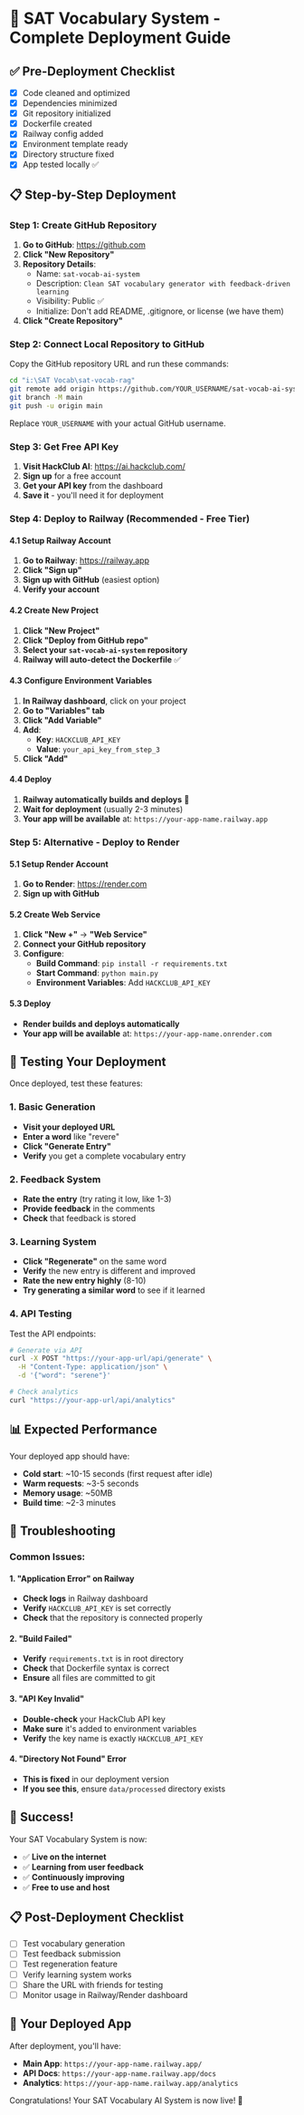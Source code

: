 # 🚀 SAT Vocabulary System - Complete Deployment Guide

## ✅ Pre-Deployment Checklist
- [x] Code cleaned and optimized
- [x] Dependencies minimized 
- [x] Git repository initialized
- [x] Dockerfile created
- [x] Railway config added
- [x] Environment template ready
- [x] Directory structure fixed
- [x] App tested locally ✅

## 📋 Step-by-Step Deployment

### Step 1: Create GitHub Repository
1. **Go to GitHub**: https://github.com
2. **Click "New Repository"**
3. **Repository Details**:
   - Name: `sat-vocab-ai-system`
   - Description: `Clean SAT vocabulary generator with feedback-driven learning`
   - Visibility: Public ✅
   - Initialize: Don't add README, .gitignore, or license (we have them)
4. **Click "Create Repository"**

### Step 2: Connect Local Repository to GitHub
Copy the GitHub repository URL and run these commands:

```bash
cd "i:\SAT Vocab\sat-vocab-rag"
git remote add origin https://github.com/YOUR_USERNAME/sat-vocab-ai-system.git
git branch -M main
git push -u origin main
```

Replace `YOUR_USERNAME` with your actual GitHub username.

### Step 3: Get Free API Key
1. **Visit HackClub AI**: https://ai.hackclub.com/
2. **Sign up** for a free account
3. **Get your API key** from the dashboard
4. **Save it** - you'll need it for deployment

### Step 4: Deploy to Railway (Recommended - Free Tier)

#### 4.1 Setup Railway Account
1. **Go to Railway**: https://railway.app
2. **Click "Sign up"**
3. **Sign up with GitHub** (easiest option)
4. **Verify your account**

#### 4.2 Create New Project
1. **Click "New Project"**
2. **Click "Deploy from GitHub repo"**
3. **Select your `sat-vocab-ai-system` repository**
4. **Railway will auto-detect the Dockerfile** ✅

#### 4.3 Configure Environment Variables
1. **In Railway dashboard**, click on your project
2. **Go to "Variables" tab**
3. **Click "Add Variable"**
4. **Add**:
   - **Key**: `HACKCLUB_API_KEY`
   - **Value**: `your_api_key_from_step_3`
5. **Click "Add"**

#### 4.4 Deploy
1. **Railway automatically builds and deploys** 🎉
2. **Wait for deployment** (usually 2-3 minutes)
3. **Your app will be available** at: `https://your-app-name.railway.app`

### Step 5: Alternative - Deploy to Render

#### 5.1 Setup Render Account
1. **Go to Render**: https://render.com
2. **Sign up with GitHub**

#### 5.2 Create Web Service
1. **Click "New +"** → **"Web Service"**
2. **Connect your GitHub repository**
3. **Configure**:
   - **Build Command**: `pip install -r requirements.txt`
   - **Start Command**: `python main.py`
   - **Environment Variables**: Add `HACKCLUB_API_KEY`

#### 5.3 Deploy
- **Render builds and deploys automatically**
- **Your app will be available** at: `https://your-app-name.onrender.com`

## 🧪 Testing Your Deployment

Once deployed, test these features:

### 1. Basic Generation
- **Visit your deployed URL**
- **Enter a word** like "revere"
- **Click "Generate Entry"**
- **Verify** you get a complete vocabulary entry

### 2. Feedback System
- **Rate the entry** (try rating it low, like 1-3)
- **Provide feedback** in the comments
- **Check** that feedback is stored

### 3. Learning System
- **Click "Regenerate"** on the same word
- **Verify** the new entry is different and improved
- **Rate the new entry highly** (8-10)
- **Try generating a similar word** to see if it learned

### 4. API Testing
Test the API endpoints:
```bash
# Generate via API
curl -X POST "https://your-app-url/api/generate" \
  -H "Content-Type: application/json" \
  -d '{"word": "serene"}'

# Check analytics
curl "https://your-app-url/api/analytics"
```

## 📊 Expected Performance

Your deployed app should have:
- **Cold start**: ~10-15 seconds (first request after idle)
- **Warm requests**: ~3-5 seconds
- **Memory usage**: ~50MB
- **Build time**: ~2-3 minutes

## 🔧 Troubleshooting

### Common Issues:

#### 1. "Application Error" on Railway
- **Check logs** in Railway dashboard
- **Verify** `HACKCLUB_API_KEY` is set correctly
- **Check** that the repository is connected properly

#### 2. "Build Failed"
- **Verify** `requirements.txt` is in root directory
- **Check** that Dockerfile syntax is correct
- **Ensure** all files are committed to git

#### 3. "API Key Invalid"
- **Double-check** your HackClub API key
- **Make sure** it's added to environment variables
- **Verify** the key name is exactly `HACKCLUB_API_KEY`

#### 4. "Directory Not Found" Error
- **This is fixed** in our deployment version
- **If you see this**, ensure `data/processed` directory exists

## 🎉 Success!

Your SAT Vocabulary System is now:
- ✅ **Live on the internet**
- ✅ **Learning from user feedback** 
- ✅ **Continuously improving**
- ✅ **Free to use and host**

## 📋 Post-Deployment Checklist

- [ ] Test vocabulary generation
- [ ] Test feedback submission
- [ ] Test regeneration feature
- [ ] Verify learning system works
- [ ] Share the URL with friends for testing
- [ ] Monitor usage in Railway/Render dashboard

## 🔗 Your Deployed App

After deployment, you'll have:
- **Main App**: `https://your-app-name.railway.app/`
- **API Docs**: `https://your-app-name.railway.app/docs`
- **Analytics**: `https://your-app-name.railway.app/analytics`

Congratulations! Your SAT Vocabulary AI System is now live! 🎉

